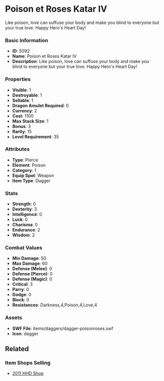 # Poison et Roses Katar IV

Like poison, love can suffuse your body and make you blind to everyone but your true love.  Happy Hero's Heart Day!

### Basic Information

- **ID**: 5092
- **Name**: Poison et Roses Katar IV
- **Description**: Like poison, love can suffuse your body and make you blind to everyone but your true love.  Happy Hero&#039;s Heart Day!

### Properties

- **Visible**: 1
- **Destroyable**: 1
- **Sellable**: 1
- **Dragon Amulet Required**: 0
- **Currency**: 2
- **Cost**: 1100
- **Max Stack Size**: 1
- **Bonus**: 3
- **Rarity**: 15
- **Level Requirement**: 35

### Attributes

- **Type**: Pierce
- **Element**: Poison
- **Category**: 1
- **Equip Spot**: Weapon
- **Item Type**: Dagger

### Stats

- **Strength**: 0
- **Dexterity**: 3
- **Intelligence**: 0
- **Luck**: 0
- **Charisma**: 0
- **Endurance**: 2
- **Wisdom**: 2

### Combat Values

- **Min Damage**: 50
- **Max Damage**: 60
- **Defense (Melee)**: 0
- **Defense (Pierce)**: 0
- **Defense (Magic)**: 0
- **Critical**: 3
- **Parry**: 0
- **Dodge**: 0
- **Block**: 0
- **Resistances**: Darkness,4,Poison,4,Love,4

### Assets

- **SWF File**: items/daggers/dagger-poisonroses.swf
- **Icon**: dagger

## Related

### Item Shops Selling

- [2011 HHD Shop](../item-shops/187-2011-hhd-shop.md)

